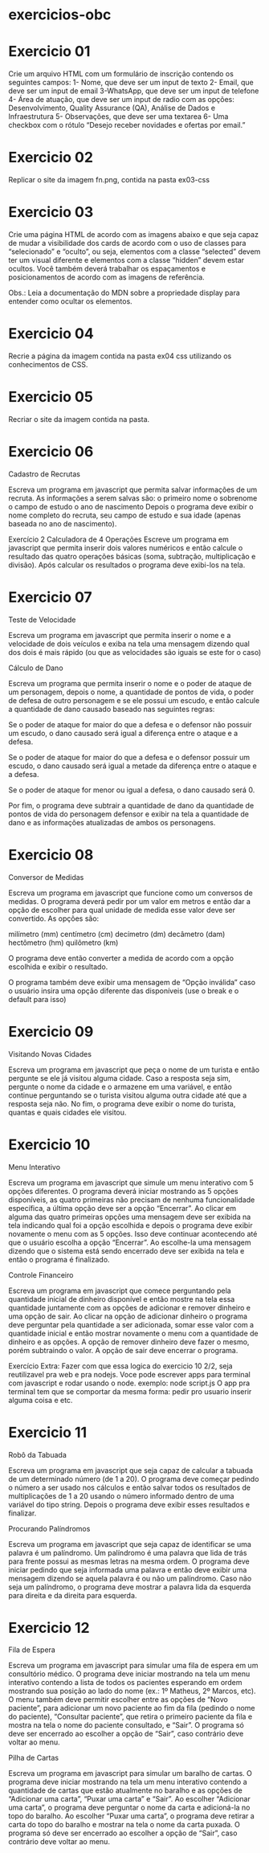# exercicios-obc
# Exercicio 01
Crie um arquivo HTML com um formulário de inscrição contendo os seguintes campos:
1- Nome, que deve ser um input de texto
2- Email, que deve ser um input de email
3-WhatsApp, que deve ser um input de telefone
4- Área de atuação, que deve ser um input de radio com as opções: Desenvolvimento, Quality Assurance (QA), Análise de Dados e Infraestrutura
5- Observações, que deve ser uma textarea
6- Uma checkbox com o rótulo “Desejo receber novidades e ofertas por email.”

# Exercicio 02
Replicar o site da imagem fn.png, contida na pasta ex03-css

# Exercicio 03
Crie uma página HTML de acordo com as imagens abaixo e que seja capaz de mudar a visibilidade dos cards de acordo com o uso de classes para “selecionado” e “oculto”, ou seja, elementos com a classe “selected” devem ter um visual diferente e elementos com a classe “hidden” devem estar ocultos. Você também deverá trabalhar os espaçamentos e posicionamentos de acordo com as imagens de referência.

Obs.: Leia a documentação do MDN sobre a propriedade display para entender como ocultar os elementos.

# Exercicio 04
Recrie a página da imagem contida na pasta ex04 css utilizando os conhecimentos de CSS.

# Exercicio 05
Recriar o site da imagem contida na pasta.

# Exercicio 06

Cadastro de Recrutas

Escreva um programa em javascript que permita salvar informações de um recruta. As informações a serem salvas são:
o primeiro nome
o sobrenome
o campo de estudo
o ano de nascimento
Depois o programa deve exibir o nome completo do recruta, seu campo de estudo e sua idade (apenas baseada no ano de nascimento).

Exercício 2
Calculadora de 4 Operações
Escreve um programa em javascript que permita inserir dois valores numéricos e então calcule o resultado das quatro operações básicas (soma, subtração, multiplicação e divisão).
Após calcular os resultados o programa deve exibi-los na tela.

# Exercicio 07
Teste de Velocidade

Escreva um programa em javascript que permita inserir o nome e a velocidade de dois veículos e exiba na tela uma mensagem dizendo qual dos dois é mais rápido (ou que as velocidades são iguais se este for o caso)

Cálculo de Dano

Escreva um programa que permita inserir o nome e o poder de ataque de um personagem, depois o nome, a quantidade de pontos de vida, o poder de defesa de outro personagem e se ele possui um escudo, e então calcule a quantidade de dano causado baseado nas seguintes regras:

Se o poder de ataque for maior do que a defesa e o defensor não possuir um escudo, o dano causado será igual a diferença entre o ataque e a defesa.

Se o poder de ataque for maior do que a defesa e o defensor possuir um escudo, o dano causado será igual a metade da diferença entre o ataque e a defesa.

Se o poder de ataque for menor ou igual a defesa, o dano causado será 0.

Por fim, o programa deve subtrair a quantidade de dano da quantidade de pontos de vida do personagem defensor e exibir na tela a quantidade de dano e as informações atualizadas de ambos os personagens.


# Exercicio 08
Conversor de Medidas

Escreva um programa em javascript que funcione como um conversos de medidas. O programa deverá pedir por um valor em metros e então dar a opção de escolher para qual unidade de medida esse valor deve ser convertido. As opções são:

milímetro (mm)
centímetro (cm)
decímetro (dm)
decâmetro (dam)
hectômetro (hm)
quilômetro (km)

O programa deve então converter a medida de acordo com a opção escolhida e exibir o resultado.

O programa também deve exibir uma mensagem de “Opção inválida” caso o usuário insira uma opção diferente das disponíveis (use o break e o default para isso)


# Exercicio 09
Visitando Novas Cidades

Escreva um programa em javascript que peça o nome de um turista e então pergunte se ele já visitou alguma cidade. Caso a resposta seja sim, pergunte o nome da cidade e o armazene em uma variável, e então continue perguntando se o turista visitou alguma outra cidade até que a resposta seja não. No fim, o programa deve exibir o nome do turista, quantas e quais cidades ele visitou.


# Exercicio 10
Menu Interativo

Escreva um programa em javascript que simule um menu interativo com 5 opções diferentes. O programa deverá iniciar mostrando as 5 opções disponíveis, as quatro primeiras não precisam de nenhuma funcionalidade específica, a última opção deve ser a opção “Encerrar”. Ao clicar em alguma das quatro primeiras opções uma mensagem deve ser exibida na tela indicando qual foi a opção escolhida e depois o programa deve exibir novamente o menu com as 5 opções. Isso deve continuar acontecendo até que o usuário escolha a opção “Encerrar”. Ao escolhe-la uma mensagem dizendo que o sistema está sendo encerrado deve ser exibida na tela e então o programa é finalizado.

Controle Financeiro

Escreva um programa em javascript que comece perguntando pela quantidade inicial de dinheiro disponível e então mostre na tela essa quantidade juntamente com as opções de adicionar e remover dinheiro e uma opção de sair. Ao clicar na opção de adicionar dinheiro o programa deve perguntar pela quantidade a ser adicionada, somar esse valor com a quantidade inicial e então mostrar novamente o menu com a quantidade de dinheiro e as opções. A opção de remover dinheiro deve fazer o mesmo, porém subtraindo o valor. A opção de sair deve encerrar o programa.

Exercício Extra:
Fazer com que essa logica do exercicio 10 2/2, seja reutilizavel pra web e pra nodejs. Voce pode escrever apps para terminal com javascript e rodar usando o node. exemplo: node script.js
O app pra terminal tem que se comportar da mesma forma: pedir pro usuario inserir alguma coisa e etc.


# Exercicio 11
Robô da Tabuada

Escreva um programa em javascript que seja capaz de calcular a tabuada de um determinado número (de 1 a 20). O programa deve começar pedindo o número a ser usado nos cálculos e então salvar todos os resultados de multiplicações de 1 a 20 usando o número informado dentro de uma variável do tipo string. Depois o programa deve exibir esses resultados e finalizar.

Procurando Palíndromos

Escreva um programa em javascript que seja capaz de identificar se uma palavra é um palíndromo. Um palíndromo é uma palavra que lida de trás para frente possui as mesmas letras na mesma ordem. O programa deve iniciar pedindo que seja informada uma palavra e então deve exibir uma mensagem dizendo se aquela palavra é ou não um palíndromo. Caso não seja um palíndromo, o programa deve mostrar a palavra lida da esquerda para direita e da direita para esquerda.


# Exercicio 12
Fila de Espera

Escreva um programa em javascript para simular uma fila de espera em um consultório médico. O programa deve iniciar mostrando na tela um menu interativo contendo a lista de todos os pacientes esperando em ordem mostrando sua posição ao lado do nome (ex.: 1º Matheus, 2º Marcos, etc). O menu também deve permitir escolher entre as opções de “Novo paciente”, para adicionar um novo paciente ao fim da fila (pedindo o nome do paciente), “Consultar paciente”, que retira o primeiro paciente da fila e mostra na tela o nome do paciente consultado, e “Sair”. O programa só deve ser encerrado ao escolher a opção de “Sair”, caso contrário deve voltar ao menu.

Pilha de Cartas

Escreva um programa em javascript para simular um baralho de cartas. O programa deve iniciar mostrando na tela um menu interativo contendo a quantidade de cartas que estão atualmente no baralho e as opções de “Adicionar uma carta”, “Puxar uma carta” e “Sair”. Ao escolher “Adicionar uma carta”, o programa deve perguntar o nome da carta e adicioná-la no topo do baralho. Ao escolher “Puxar uma carta”, o programa deve retirar a carta do topo do baralho e mostrar na tela o nome da carta puxada. O programa só deve ser encerrado ao escolher a opção de “Sair”, caso contrário deve voltar ao menu.